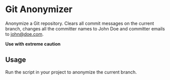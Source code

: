 # Git Anonymizer
Anonymize a Git repository. Clears all commit messages on the current branch, changes all the committer names
to John Doe and committer emails to john@doe.com.

**Use with extreme caution**

## Usage
Run the script in your project to anonymize the current branch.


